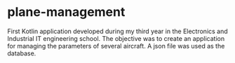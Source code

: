 # plane-management
First Kotlin application developed during my third year in the Electronics and Industrial IT engineering school. The objective was to create an application for managing the parameters of several aircraft. A json file was used as the database.

